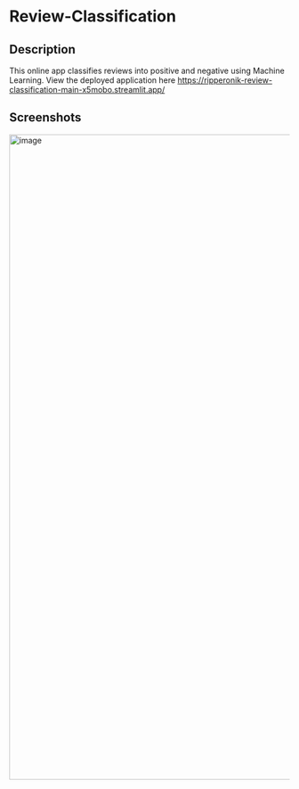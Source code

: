 # Review-Classification
## Description 
This online app classifies reviews into positive and negative using Machine Learning. View the deployed application here https://ripperonik-review-classification-main-x5mobo.streamlit.app/
## Screenshots
<img width="1158" alt="image" src="https://github.com/RipperOnik/Review-Classification/assets/55228345/d4a0ee71-0a11-441b-ad57-50e2d11d2c65">
